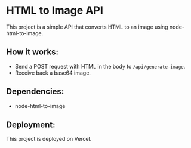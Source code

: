 # HTML to Image API

This project is a simple API that converts HTML to an image using node-html-to-image.

## How it works:
- Send a POST request with HTML in the body to `/api/generate-image`.
- Receive back a base64 image.

## Dependencies:
- node-html-to-image

## Deployment:
This project is deployed on Vercel.

